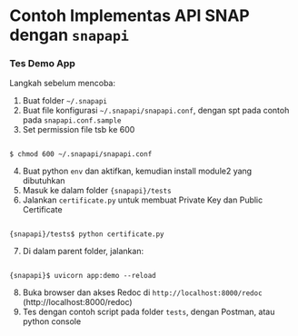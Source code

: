 # Contoh Implementas API SNAP dengan `snapapi`

### Tes Demo App
Langkah sebelum mencoba:
1.  Buat folder `~/.snapapi`
2.  Buat file konfigurasi `~/.snapapi/snapapi.conf`, dengan spt pada contoh pada `snapapi.conf.sample`
3.  Set permission file tsb ke 600

```shell    

$ chmod 600 ~/.snapapi/snapapi.conf

```

4.  Buat python `env` dan aktifkan, kemudian install module2 yang dibutuhkan
5.  Masuk ke dalam folder `{snapapi}/tests`
6.  Jalankan `certificate.py` untuk membuat Private Key dan Public Certificate

```shell

{snapapi}/tests$ python certificate.py

```

7.  Di dalam parent folder, jalankan:

```shell
    
{snapapi}$ uvicorn app:demo --reload

```

8.  Buka browser dan akses Redoc di `http://localhost:8000/redoc` (http://localhost:8000/redoc)
7.  Tes dengan contoh script pada folder `tests`, dengan Postman, atau python console